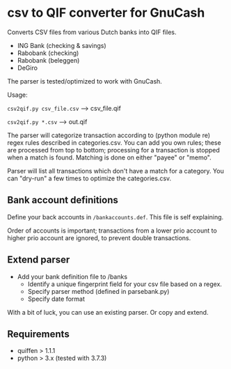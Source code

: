 # csv to QIF converter for GnuCash
Converts CSV files from various Dutch banks into QIF files.

* ING Bank (checking & savings)
* Rabobank (checking)
* Rabobank (beleggen)
* DeGiro

The parser is tested/optimized to work with GnuCash.

Usage:

`csv2qif.py csv_file.csv` -->  csv_file.qif

`csv2qif.py *.csv` -->  out.qif

The parser will categorize transaction according to (python module re) regex rules described in categories.csv.
You can add you own rules; these are processed from top to bottom; processing for 
a transaction is stopped when a match is found.
Matching is done on either "payee" or "memo".

Parser will list all transactions which don't have a match for a category. You can
"dry-run" a few times to optimize the categories.csv.

## Bank account definitions
Define your back accounts in `/bankaccounts.def`. This file is self explaining.

Order of accounts is important; transactions from a lower prio account
to higher prio account are ignored, to prevent double transactions.


## Extend parser
* Add your bank definition file to /banks
  * Identify a unique fingerprint field for your csv file based on a regex.
  * Specify parser method (defined in parsebank.py)
  * Specify date format

With a bit of luck, you can use an existing parser. Or copy and extend.

## Requirements
* quiffen > 1.1.1
* python > 3.x (tested with 3.7.3)
